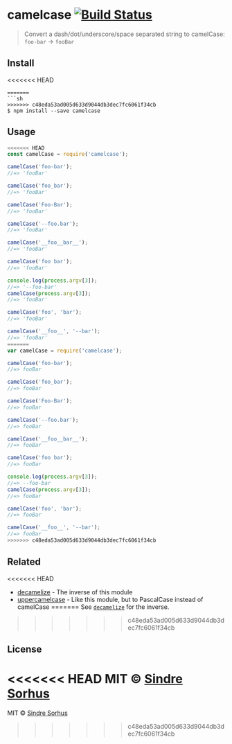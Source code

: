 # camelcase [![Build Status](https://travis-ci.org/sindresorhus/camelcase.svg?branch=master)](https://travis-ci.org/sindresorhus/camelcase)

> Convert a dash/dot/underscore/space separated string to camelCase: `foo-bar` → `fooBar`


## Install

<<<<<<< HEAD
```
=======
```sh
>>>>>>> c48eda53ad005d633d9044db3dec7fc6061f34cb
$ npm install --save camelcase
```


## Usage

```js
<<<<<<< HEAD
const camelCase = require('camelcase');

camelCase('foo-bar');
//=> 'fooBar'

camelCase('foo_bar');
//=> 'fooBar'

camelCase('Foo-Bar');
//=> 'fooBar'

camelCase('--foo.bar');
//=> 'fooBar'

camelCase('__foo__bar__');
//=> 'fooBar'

camelCase('foo bar');
//=> 'fooBar'

console.log(process.argv[3]);
//=> '--foo-bar'
camelCase(process.argv[3]);
//=> 'fooBar'

camelCase('foo', 'bar');
//=> 'fooBar'

camelCase('__foo__', '--bar');
//=> 'fooBar'
=======
var camelCase = require('camelcase');

camelCase('foo-bar');
//=> fooBar

camelCase('foo_bar');
//=> fooBar

camelCase('Foo-Bar');
//=> fooBar

camelCase('--foo.bar');
//=> fooBar

camelCase('__foo__bar__');
//=> fooBar

camelCase('foo bar');
//=> fooBar

console.log(process.argv[3]);
//=> --foo-bar
camelCase(process.argv[3]);
//=> fooBar

camelCase('foo', 'bar');
//=> fooBar

camelCase('__foo__', '--bar');
//=> fooBar
>>>>>>> c48eda53ad005d633d9044db3dec7fc6061f34cb
```


## Related

<<<<<<< HEAD
- [decamelize](https://github.com/sindresorhus/decamelize) - The inverse of this module
- [uppercamelcase](https://github.com/SamVerschueren/uppercamelcase) - Like this module, but to PascalCase instead of camelCase
=======
See [`decamelize`](https://github.com/sindresorhus/decamelize) for the inverse.
>>>>>>> c48eda53ad005d633d9044db3dec7fc6061f34cb


## License

<<<<<<< HEAD
MIT © [Sindre Sorhus](https://sindresorhus.com)
=======
MIT © [Sindre Sorhus](http://sindresorhus.com)
>>>>>>> c48eda53ad005d633d9044db3dec7fc6061f34cb
